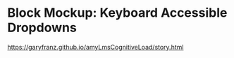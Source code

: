 # Block Mockup: Keyboard Accessible Dropdowns


https://garyfranz.github.io/amyLmsCognitiveLoad/story.html
